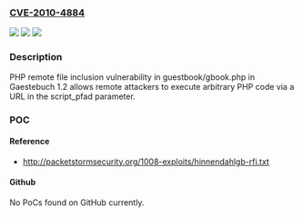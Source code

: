### [CVE-2010-4884](https://cve.mitre.org/cgi-bin/cvename.cgi?name=CVE-2010-4884)
![](https://img.shields.io/static/v1?label=Product&message=n%2Fa&color=blue)
![](https://img.shields.io/static/v1?label=Version&message=n%2Fa&color=blue)
![](https://img.shields.io/static/v1?label=Vulnerability&message=n%2Fa&color=brighgreen)

### Description

PHP remote file inclusion vulnerability in guestbook/gbook.php in Gaestebuch 1.2 allows remote attackers to execute arbitrary PHP code via a URL in the script_pfad parameter.

### POC

#### Reference
- http://packetstormsecurity.org/1008-exploits/hinnendahlgb-rfi.txt

#### Github
No PoCs found on GitHub currently.

